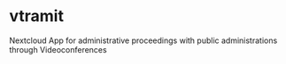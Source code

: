 # vtramit
Nextcloud App for administrative proceedings with public administrations through Videoconferences 
